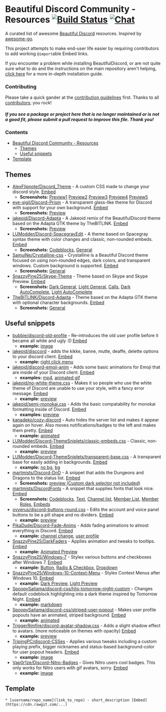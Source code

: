 # Beautiful Discord Community - Resources [![Build Status](https://travis-ci.org/beautiful-discord-community/resources.svg?branch=master)](https://travis-ci.org/beautiful-discord-community/resources) [![Chat](https://img.shields.io/badge/chat-on%20discord-7289da.svg)](https://discord.gg/EDwd5wr)

A curated list of awesome [Beautiful Discord](https://github.com/leovoel/BeautifulDiscord) resources. Inspired by [awesome-go](https://github.com/avelino/awesome-go).

This project attempts to make end-user life easier by requiring contributors to add working `@import`able Embed links.

If you encounter a problem while installing BeautifulDiscord, or are not quite sure what to do and the instructions on the main repository aren't helping, [click here](https://github.com/beautiful-discord-community/resources/wiki/Installing-BeautifulDiscord) for a more in-depth installation guide.

### Contributing

Please take a quick gander at the [contribution guidelines](https://github.com/beautiful-discord-community/resources/blob/master/CONTRIBUTING.md) first. Thanks to all [contributors](https://github.com/beautiful-discord-community/resources/graphs/contributors); you rock!

#### *If you see a package or project here that is no longer maintained or is not a good fit, please submit a pull request to improve this file. Thank you!*

### Contents

- [Beautiful Discord Community - Resources](#beautiful-discord-community---themes-)
    - [Themes](#themes)
    - [Useful snippets](#useful-snippets)
- [Template](#template)

## Themes

- [AlexFlipnote/Discord_Theme](https://github.com/AlexFlipnote/Discord_Theme) - A custom CSS made to change your discord style. [Embed](https://rawgit.com/AlexFlipnote/Discord_Theme/master/theme.css)
    - **Screenshots:** [Preview1](https://i.mify.pw/5d0d65.png) [Preview2](https://i.mify.pw/62161e.png) [Preview3](https://i.mify.pw/155085.png) [Preview4](https://i.mify.pw/a21aa9.png) [Preview5](https://i.mify.pw/271422.png)
- [eye-sigil/Discord-Prism](https://github.com/eye-sigil/Discord-Prism) - A transparent glass-like theme for Discord with support for your own background. [Embed](https://rawgit.com/eye-sigil/Discord-Prism/master/prism.css) 
    - **Screenshots:** [Preview](https://i.stole-a-me.me/f27b99.png)
- [jakeoid/Discord-Adapta](https://github.com/jakeoid/Discord-Adapta) - A Jakeoid remix of the BeautifulDiscord theme based on the Adapta GTK theme by TheBITLINK. [Embed](https://cdn.rawgit.com/jakeoid/Discord-Adapta/master/discord-adapta-jakeoid.css)
    - **Screenshots:** [Preview](https://github.com/jakeoid/Discord-Adapta/blob/master/jake_screenshot.png?raw=true)
- [LUModder/Discord-SpacegrayEdit](https://github.com/LUModder/Discord-SpacegrayEdit) - A theme based on Spacegray syntax theme with color changes and classic, non-rounded embeds. [Embed](https://cdn.rawgit.com/LUModder/Discord-SpacegrayEdit/master/spacegray-edit.css)
    - **Screenshots:** [Codeblocks](https://github.com/LUModder/Discord-SpacegrayEdit/blob/master/theme-code.png), [General](https://github.com/LUModder/Discord-SpacegrayEdit/blob/master/theme-all.png)
- [SamuiNe/Crystalline-css](https://github.com/SamuiNe/Crystalline-css/) - Crystalline is a Beautiful Discord theme focused on using non-rounded edges, dark colors, and transparent windows. Custom background is supported. [Embed](https://rawgit.com/SamuiNe/Crystalline-css/master/crystalline.css)
    - **Screenshots:** [General](https://i.stole-a-me.me/ab1b25.png)
- [SnazzyPine25/Skype-Theme](https://github.com/SnazzyPine25/BeautifulDiscordThemes#skype) - Theme based on Skype and Skype Preview. [Embed](https://cdn.rawgit.com/SnazzyPine25/BeautifulDiscordThemes/master/skype.css)
    - **Screenshots:** [Dark General](http://i.imgur.com/qDhLz3n.png), [Light General](http://i.imgur.com/QGBiqxp.png), [Calls](http://i.imgur.com/QArE2Me.png), [Dark AutoComplete](http://i.imgur.com/v4T8UdY.png), [Light AutoComplete](http://i.imgur.com/mdAeoMA.png)
- [TheBITLINK/Discord-Adapta](https://github.com/TheBITLINK/Discord-Adapta) - Theme based on the Adapta GTK theme with optional character backgrounds. [Embed](https://cdn.rawgit.com/TheBITLINK/Discord-Adapta/master/discord-adapta.css)
    - **Screenshots:** [General](https://raw.githubusercontent.com/TheBITLINK/Discord-Adapta/master/screenshot.png)

## Useful snippets

- [bubbie/discord-old-profile](https://github.com/bubbie/discord-old-profile) - Re-introduces the old user profile before it became all white and ugly :D [Embed](https://cdn.rawgit.com/bubbie/discord-old-profile/master/stylesheet.css)
    - **example:** [image](https://owo.whats-th.is/ba3f27.png)
- [jakeoid/disccord](https://github.com/jakeoid/disccord) - adds the kikke, banne, mutte, deaffe, delette options to your discord client. [Embed](https://cdn.rawgit.com/jakeoid/disccord/master/disccord.css)
    - **example:** [right click menu](https://owo.whats-th.is/7da9ea.png)
- [jakeoid/discord-emoji-anim](https://github.com/jakeoid/discord-emoji-anim) - Adds some basic animations for Emoji that are inside of your Discord client. [Embed](https://cdn.rawgit.com/jakeoid/discord-emoji-anim/master/stylesheet.css)
    - **examples:** [mp4](https://owo.whats-th.is/193994.mp4), [animated gif](https://owo.whats-th.is/cb7afb.gif)
- [jakeoid/no-white-theme.css](https://gist.github.com/jakeoid/f730f0b3e393a476688d94ad22c3d4cf) - Makes it so people who use the white theme of Discord are unable to use your style, with a fancy error message. [Embed](https://cdn.rawgit.com/jakeoid/f730f0b3e393a476688d94ad22c3d4cf/raw/17fb4282895a7dc6199ce2749cb2b56cfd45b45f/nowhitetheme.css)
    - **example:** [preview](https://i.am-a.ninja/1c646a.png)
- [jakeoid/semi-monokai.css](https://gist.github.com/jakeoid/33a608c852bf890e361523d245664882) - Adds the basic compatability for monokai formatting inside of Discord. [Embed](https://rawgit.com/jakeoid/33a608c852bf890e361523d245664882/raw/47c999e5c9b12cdf20d7d946f9b3493eff8eae1d/semi-monokai.css)
    - **examples:** [preview](https://owo.whats-th.is/090944.png)
- [kanadeko/cozy-discord](https://github.com/kanadeko/cozy-discord) - Auto hides the server list and makes it appear again on hover. Also moves notifications/badges to the left and makes them pretty. [Embed](https://cdn.rawgit.com/kanadeko/cozy-discord/master/cozy-discord.css)
    - **example:** [animated](https://gfycat.com/SentimentalDaringKouprey)
- [LUModder/Discord-ThemeSniplets/classic-embeds.css](https://github.com/LUModder/Discord-ThemeSniplets/blob/master/classic-embeds.css) - Classic, non-rounded embeds. [Embed](https://cdn.rawgit.com/LUModder/Discord-ThemeSniplets/master/classic-embeds.css)
    - **example:** [preview](https://cdn.rawgit.com/LUModder/Discord-ThemeSniplets/master/classic-embeds.png)
- [LUModder/Discord-ThemeSniplets/transparent-base.css](https://github.com/LUModder/Discord-ThemeSniplets/blob/master/transparent-base.css) - A transparent base for easily adding in backgrounds. [Embed](https://cdn.rawgit.com/LUModder/Discord-ThemeSniplets/master/transparent-base.css)
    - **example:** [no bg](https://cdn.rawgit.com/LUModder/Discord-ThemeSniplets/master/trans-1.png), [bg](https://cdn.rawgit.com/LUModder/Discord-ThemeSniplets/master/trans-2.png)
- [martmists/Discord-DnD](https://github.com/martmists/Discord-DnD) - A snippet that adds the Dungeons and Dragons to the status list. [Embed](https://rawgit.com/martmists/discord-dnd/master/dnd.css)
    - **Screenshots:** [preview (Custom dark selector not included)](https://owo.whats-th.is/635d21.png)
- [martmists/DiscordFonts](https://github.com/martmists/DiscordFonts) - A snippet that supplies fonts that look nice. [Embed](https://cdn.rawgit.com/martmists/DiscordFonts/master/DiscordFonts.css)
    - **Screenshots:** [Codeblocks](https://owo.whats-th.is/42af8b.png), [Text](https://owo.whats-th.is/0c3939.png), [Channel list](https://owo.whats-th.is/a09f04.png), [Member List](https://owo.whats-th.is/25bc10.png), [Member Roles](https://owo.whats-th.is/2f07d2.png), [Embeds](https://owo.whats-th.is/b7f22b.png)
- [ovyerus/discord-buttons-round.css](https://gist.github.com/Ovyerus/5574873c0725a8600150b5d963b20dcc) - Edits the account and voice panel buttons to be a pill shape and no dividers. [Embed](https://cdn.rawgit.com/Ovyerus/5574873c0725a8600150b5d963b20dcc/raw/b58568d1575f32333eacbfe5fc95c1701bcb516c/discord-buttons-round.css)
    - **example:** [preview](http://i.imgur.com/D9YoTGI.gif)
- [PikaDude/Discord-Fade-Anims](https://github.com/PikaDude/Discord-Fade-Anims) - Adds fading animations to almost everything in Discord. [Embed](https://cdn.rawgit.com/PikaDude/Discord-Fade-Anims/master/Discord-Fade-Anims.css)
    - **example:** [channel change](https://owo.whats-th.is/0ac076.gif), [user profile](https://owo.whats-th.is/f68cfb.gif)
- [SnazzyPine25/DarkFaders](https://github.com/SnazzyPine25/BeautifulDiscordSnippets#darkfaders) - Applies animation and tweaks to tooltips. [Embed](https://cdn.rawgit.com/SnazzyPine25/BeautifulDiscordSnippets/master/Tooltips/DarkFaders.css)
    - **example:** [Animated Preview](http://i.imgur.com/AaUWFVu.png)
- [SnazzyPine25/Windows-7](https://github.com/SnazzyPine25/BeautifulDiscordSnippets#windows7) - Styles various buttons and checkboxes after Windows 7. [Embed](https://cdn.rawgit.com/SnazzyPine25/BeautifulDiscordSnippets/master/Misc/Windows7.css)
    - **example:** [Button](http://owo.whats-th.is/0d2c91.gif), [Radio & Checkbox](http://i.imgur.com/Bq0rjmX.png), [Dropdown](https://cdn.discordapp.com/attachments/257343240120827904/278051553175404546/unknown.png)
- [SnazzyPine25/Windows-10-Context-Menu](https://github.com/SnazzyPine25/BeautifulDiscordSnippets#cm/windows10) - Styles Context Menus after Windows 10. [Embed](https://cdn.rawgit.com/SnazzyPine25/BeautifulDiscordSnippets/master/ContextMenu/Windows10.css)
    - **example:** [Dark Preview](http://i.imgur.com/OSijiwR.png), [Light Preview](http://i.imgur.com/K5HNWUG.png)
- [SpoopySaitama/discord-css/hljs-tomorrow-night-custom](https://github.com/SpoopySaitama/discord-css/blob/master/hljs-tomorrow-night-custom.css) - Changes default codeblock highlighting into a dark theme inspired by Tomorrow Night. [Embed](https://cdn.rawgit.com/SpoopySaitama/discord-css/master/hljs-tomorrow-night-custom.css)
    - **example:** [markdown](http://i.imgur.com/hkpbkdn.png)
- [SpoopySaitama/discord-css/striped-user-popout](https://github.com/SpoopySaitama/discord-css/blob/master/striped-user-popout.css) - Makes user profile popouts have an animated, striped background. [Embed](https://cdn.rawgit.com/SpoopySaitama/discord-css/master/striped-user-popout.css)
    - **example:** [animated](https://fat.gfycat.com/QueasyThankfulEchidna.gif)
- [TriggerRimfire/discord-avatar-shadow.css](https://gist.github.com/TriggerRimfire/48b3303f4032fffd952c108260a059a4) - Adds a slight shadow effect to avatars. (more noticeable on themes with opacity) [Embed](https://cdn.rawgit.com/TriggerRimfire/48b3303f4032fffd952c108260a059a4/raw/1ff0f952a436a3e2b11ef2be4e3f67cd071a2d6b/discord-avatar-shadow.css)
    - **example:** [preview](https://a.pomf.cat/rlndis.png)
- [TripingPC/discord-CSSes](https://github.com/TripingPC/discord-CSSes/blob/master/status-user-popout.css) - Applies various tweaks including a custom playing prefix, bigger nicknames and status-based background-color for user popout headers. [Embed](https://rawgit.com/TripingPC/discord-CSSes/master/status-user-popout.css)
    - **example:** [image](http://i.imgur.com/eJc5Eiu.png)
- [Vap0r1ze/Discord-Nitro-Badges](https://github.com/Vap0r1ze/Discord-Nitro-Badges/blob/master/nitro.css) - Gives Nitro users cool badges. This only works for Nitro users with gif avatars, sorry. [Embed](https://cdn.rawgit.com/Vap0r1ze/Discord-Nitro-Badges/master/nitro.css)
    - **example:** [image](https://cdn.rawgit.com/Vap0r1ze/Discord-Nitro-Badges/master/nitro.png)

## Template

`* [username/repo_name](link_to_repo) - short_description [Embed](https://cdn.rawgit.com/...)`
